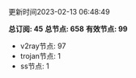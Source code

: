 更新时间2023-02-13 06:48:49

**总订阅: 45**
**总节点: 658**
**有效节点: 99**
- v2ray节点: 97
- trojan节点: 1
- ss节点: 1
